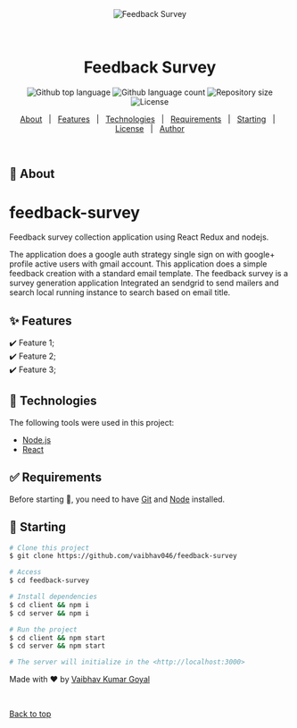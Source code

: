 <div align="center" id="top"> 
  <img src="./.github/app.gif" alt="Feedback Survey" />

  &#xa0;

  <!-- <a href="https://feedbacksurvey.netlify.app">Demo</a> -->
</div>

<h1 align="center">Feedback Survey</h1>

<p align="center">
  <img alt="Github top language" src="https://img.shields.io/github/languages/top/vaibhav046/feedback-survey?color=56BEB8">

  <img alt="Github language count" src="https://img.shields.io/github/languages/count/vaibhav046/feedback-survey?color=56BEB8">

  <img alt="Repository size" src="https://img.shields.io/github/repo-size/vaibhav046/feedback-survey?color=56BEB8">

  <img alt="License" src="https://img.shields.io/github/license/vaibhav046/feedback-survey?color=56BEB8">

  <!-- <img alt="Github issues" src="https://img.shields.io/github/issues/vaibhav046/feedback-survey?color=56BEB8" /> -->

  <!-- <img alt="Github forks" src="https://img.shields.io/github/forks/vaibhav046/feedback-survey?color=56BEB8" /> -->

  <!-- <img alt="Github stars" src="https://img.shields.io/github/stars/vaibhav046/feedback-survey?color=56BEB8" /> -->
</p>

<!-- Status -->

<!-- <h4 align="center"> 
	🚧  Feedback Survey 🚀 Under construction...  🚧
</h4> 

<hr> -->

<p align="center">
  <a href="#dart-about">About</a> &#xa0; | &#xa0; 
  <a href="#sparkles-features">Features</a> &#xa0; | &#xa0;
  <a href="#rocket-technologies">Technologies</a> &#xa0; | &#xa0;
  <a href="#white_check_mark-requirements">Requirements</a> &#xa0; | &#xa0;
  <a href="#checkered_flag-starting">Starting</a> &#xa0; | &#xa0;
  <a href="#memo-license">License</a> &#xa0; | &#xa0;
  <a href="https://github.com/vaibhav046" target="_blank">Author</a>
</p>

<br>

## :dart: About ##

# feedback-survey
Feedback survey collection application using React Redux and nodejs.

The application does a google auth strategy single sign on with google+ profile active users with gmail account.
This application does a simple feedback creation with a standard email template. The feedback survey is a survey generation application
Integrated an sendgrid to send mailers and search local running instance to search based on email title.

## :sparkles: Features ##

:heavy_check_mark: Feature 1;\
:heavy_check_mark: Feature 2;\
:heavy_check_mark: Feature 3;

## :rocket: Technologies ##

The following tools were used in this project:

- [Node.js](https://nodejs.org/en/)
- [React](https://pt-br.reactjs.org/)

## :white_check_mark: Requirements ##

Before starting :checkered_flag:, you need to have [Git](https://git-scm.com) and [Node](https://nodejs.org/en/) installed.

## :checkered_flag: Starting ##

```bash
# Clone this project
$ git clone https://github.com/vaibhav046/feedback-survey

# Access
$ cd feedback-survey

# Install dependencies
$ cd client && npm i 
$ cd server && npm i 

# Run the project
$ cd client && npm start 
$ cd server && npm start

# The server will initialize in the <http://localhost:3000>
```

Made with :heart: by <a href="https://github.com/vaibhav046" target="_blank">Vaibhav Kumar Goyal</a>

&#xa0;

<a href="#top">Back to top</a>
